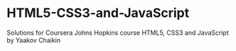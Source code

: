# HTML5-CSS3-and-JavaScript
Solutions for Coursera Johns Hopkins course HTML5, CSS3 and JavaScript by Yaakov Chaikin
